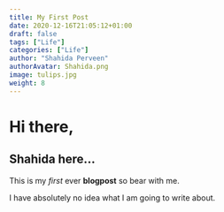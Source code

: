 ```yaml
---
title: My First Post
date: 2020-12-16T21:05:12+01:00
draft: false
tags: ["Life"]
categories: ["Life"]
author: "Shahida Perveen"
authorAvatar: Shahida.png
image: tulips.jpg
weight: 8    
---
```



# Hi there,

## Shahida here...

This is my *first* ever **blogpost** so bear with me.     

I have absolutely no idea what I am going to write about.



 
